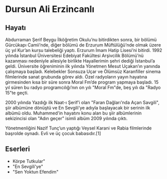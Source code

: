 # Dursun Ali Erzincanlı

## Hayatı

Abdurraman Şerif Beygu İlköğretim Okulu’nu bitirdikten sonra, bir bölümü Gürcükapı Camii’nde, diğer bölümü de Erzurum Müftülüğü’nde olmak üzere üç yıl Kur’an kursu talebeliği yaptı. Erzurum İmam Hatip Lisesi’ni bitirdi. 1992 yılında İstanbul Üniversitesi Edebiyat Fakültesi Arşivcilik Bölümü’nü kazanması nedeniyle ailesiyle birlikte Hayallerimin şehri dediği İstanbul’a geldi. Üniversite öğreniminin ilk yılında Yönetmen Mesut Uçakan’ın yanında çalışmaya başladı. Kelebekler Sonsuza Uçar ve Ölümsüz Karanfiller sinema filmlerinde sanat grubunda görev aldı. Özel radyoların yayın hayatına girmesinden kısa bir süre sonra Moral Fm’de program yapmaya başladı. 15 yıl süren bu radyo programcılığı’nın on yılı "Moral Fm"de, beş yılı da "Radyo 15"te geçti.

2000 yılında Yazdığı ilk Naat-ı Şerif’i olan "Faran Dağları'nda Açan Savgili", şiir albümüne dönüştü ve En Sevgili’ye adıyla başlayacak bir serinin ilk albümü oldu. Muhammed'in hayatını konu alan bu şiir albümlerinin sekizincisi olan "Adın geçer" isimli albüm 2009 yılında çıktı.

Yönetmenliğini Nazif Tunç’un yaptığı Veysel Karani ve Rabia filmlerinde başrolde oynadı. Evli ve üç çocuk babasıdır.[1]

## Eserleri

* Körpe Tutkular"
* "En Sevgili'ye"
* "Sen Yoktun Efendim"
